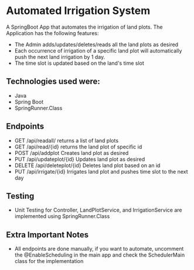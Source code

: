 # Automated Irrigation System

A SpringBoot App that automates the irrigation of land plots.
The Application has the following features:
* The Admin adds/updates/deletes/reads all the land plots as desired
* Each occurrence of irrigation of a specific land plot will automatically push the next land irrigation by 1 day.
* The time slot is updated based on the land's time slot


## Technologies used were:
- Java 
- Spring Boot
- SpringRunner.Class 

## Endpoints
* GET /api/readall/              returns a list of land plots
* GET /api/read/{id}             returns the land plot of specific id
* POST /api/addplot              Creates land plot as desired
* PUT /api/updateplot/{id}       Updates land plot as desired
* DELETE /api/deleteplot/{id}    Deletes land plot based on an id
* PUT /api/irrigate/{id}         Irrigates land plot and pushes time slot to the next day

## Testing
- Unit Testing for Controller, LandPlotService, and IrrigationService are implemented using SpringRunner.Class

## Extra Important Notes

  * All endpoints are done manually, if you want to automate, uncomment the @EnableScheduling in the main app and check the SchedulerMain class for the implementation
